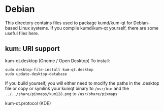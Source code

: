 
Debian
====================
This directory contains files used to package kumd/kum-qt
for Debian-based Linux systems. If you compile kumd/kum-qt yourself, there are some useful files here.

## kum: URI support ##


kum-qt.desktop  (Gnome / Open Desktop)
To install:

	sudo desktop-file-install kum-qt.desktop
	sudo update-desktop-database

If you build yourself, you will either need to modify the paths in
the .desktop file or copy or symlink your kumqt binary to `/usr/bin`
and the `../../share/pixmaps/kum128.png` to `/usr/share/pixmaps`

kum-qt.protocol (KDE)

